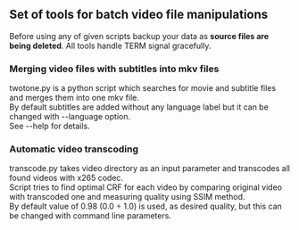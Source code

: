 
## Set of tools for batch video file manipulations

Before using any of given scripts backup your data as **source files are being deleted**.
All tools handle TERM signal gracefully.

### Merging video files with subtitles into mkv files 

twotone.py is a python script which searches for movie and subtitle files and merges them into one mkv file.<br/>
By default subtitles are added without any language label but it can be changed with \-\-language option. <br/>
See \-\-help for details.


### Automatic video transcoding

transcode.py takes video directory as an input parameter and transcodes all found videos with x265 codec.<br/>
Script tries to find optimal CRF for each video by comparing original video with transcoded one and measuring quality using SSIM method. <br/>
By default value of 0.98 (0.0 ÷ 1.0) is used, as desired quality, but this can be changed with command line parameters.
